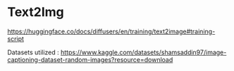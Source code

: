 # Text2Img


https://huggingface.co/docs/diffusers/en/training/text2image#training-script

Datasets utilized :
https://www.kaggle.com/datasets/shamsaddin97/image-captioning-dataset-random-images?resource=download